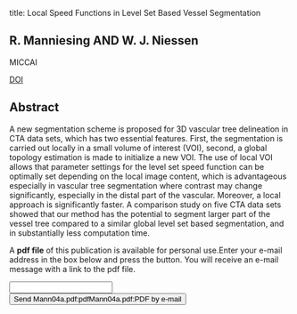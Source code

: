 title: Local Speed Functions in Level Set Based Vessel Segmentation

## R. Manniesing AND W. J. Niessen
MICCAI

<a href="https://doi.org/10.1007/978-3-540-30135-6_58">DOI</a>

## Abstract
A new segmentation scheme is proposed for 3D vascular tree delineation in CTA data sets, which has two essential features. First, the segmentation is carried out locally in a small volume of interest (VOI), second, a global topology estimation is made to initialize a new VOI. The use of local VOI allows that parameter settings for the level set speed function can be optimally set depending on the local image content, which is advantageous especially in vascular tree segmentation where contrast may change significantly, especially in the distal part of the vascular. Moreover, a local approach is significantly faster. A comparison study on five CTA data sets showed that our method has the potential to segment larger part of the vessel tree compared to a similar global level set based segmentation, and in substantially less computation time.

A <b>pdf file</b> of this publication is available for personal use.Enter your e-mail address in the box below and press the button. You will receive an e-mail message with a link to the pdf file.
<form action="sender.php">  <input type="text" name="email">  <input type="submit" value="Send Mann04a.pdf:pdfMann04a.pdf:PDF by e-mail"></form>